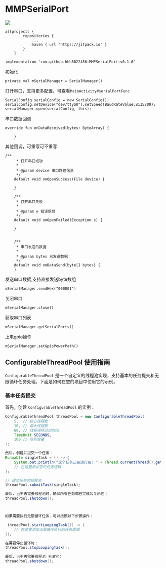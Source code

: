 # MMPSerialPort

[![](https://www.jitpack.io/v/hhh5022456/MMPSerialPort.svg)](https://www.jitpack.io/#hhh5022456/MMPSerialPort)
```
allprojects {
		repositories {
			...
			maven { url 'https://jitpack.io' }
		}
	}

implementation 'com.github.hhh5022456:MMPSerialPort:v0.1.0'

```


初始化
```
private val mSerialManager = SerialManager()
```
打开串口，支持更多配置，可查看`MainActivity#serialPortFunc`
```
SerialConfig serialConfig = new SerialConfig();
serialConfig.setDevice("dev/ttyS0").setSpeed(BaudRateValue.B115200);
serialManager.open(serialConfig, this);
```
串口数据回调

```
override fun onDataReceived(bytes: ByteArray) {

    }
```


其他回调，可重写可不重写
```
/**
     * 打开串口成功
     *
     * @param device 串口路径信息
     */
    default void onOpenSuccess(File device) {

    }

    /**
     * 打开串口失败
     *
     * @param e 错误信息
     */
    default void onOpenFailed(Exception e) {

    }


    /**
     * 串口发送的数据
     *
     * @param bytes 已发送数据
     */
    default void onDataSend(byte[] bytes) {
    }
```

发送串口数据,支持直接发送byte数组

```
mSerialManager.sendHex("000001")
```

关闭串口

```
mSerialManager.close()
```
获取串口列表
```
mSerialManager.getSerialPorts()
```

上电gpio操作
```
mSerialManager.setGpioPowerPath()
```


## ConfigurableThreadPool 使用指南

`ConfigurableThreadPool` 是一个自定义的线程池实现，支持基本的任务提交和无限循环任务处理。下面是如何在您的项目中使用它的示例。

### 基本任务提交

首先，创建 `ConfigurableThreadPool` 的实例：

```java
ConfigurableThreadPool threadPool = new ConfigurableThreadPool(
    5,  // 核心线程数
    10, // 最大线程数
    60, // 线程保持活动时间
    TimeUnit.SECONDS,
    100 // 队列容量
);

然后，创建并提交一个任务：
Runnable singleTask = () -> {
    System.out.println("这个任务正在运行在: " + Thread.currentThread().getName());
    // 在这里添加您的任务逻辑
};

// 提交任务到线程池
threadPool.submitTask(singleTask);

最后，当不再需要线程池时，确保所有任务都已完成后关闭它：
threadPool.shutdown();



如果需要执行无限循环任务，可以按照以下步骤操作：

 threadPool.startLoopingTask(() -> {
    // 在这里添加无限循环执行的任务逻辑
});

在需要停止循环时：
threadPool.stopLoopingTask();

最后，当不再需要线程池 关闭它：
threadPool.shutdown();
